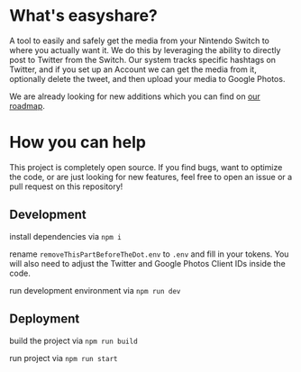 # What's easyshare?
A tool to easily and safely get the media from your Nintendo Switch to where you actually want it.
We do this by leveraging the ability to directly post to Twitter from the Switch. Our system tracks specific hashtags on Twitter, and if you set up an Account we can get the media from it, optionally delete the tweet, and then upload your media to Google Photos.

We are already looking for new additions which you can find on [our roadmap](https://github.com/flint-gg/easyshare/projects/1).

# How you can help

This project is completely open source. If you find bugs, want to optimize the code, or are just looking for new features, feel free to open an issue or a pull request on this repository!

## Development

install dependencies via `npm i`

rename `removeThisPartBeforeTheDot.env` to `.env` and fill in your tokens. You will also need to adjust the Twitter and Google Photos Client IDs inside the code.

run development environment via `npm run dev`

## Deployment

build the project via `npm run build`

run project via `npm run start`
